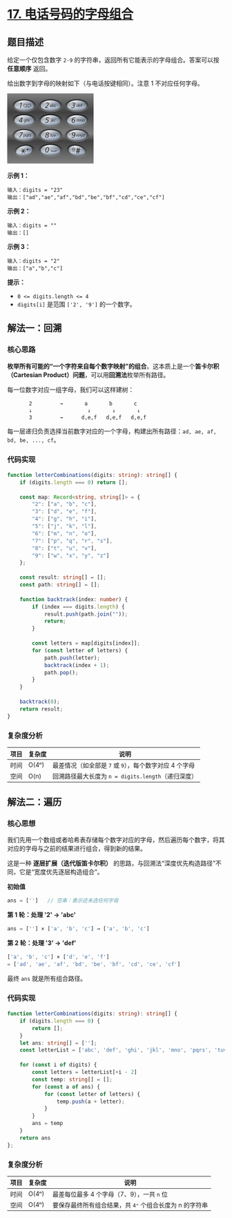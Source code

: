 # [17. 电话号码的字母组合](https://leetcode.cn/problems/letter-combinations-of-a-phone-number)

## 题目描述

给定一个仅包含数字 `2-9` 的字符串，返回所有它能表示的字母组合。答案可以按 **任意顺序** 返回。

给出数字到字母的映射如下（与电话按键相同）。注意 1 不对应任何字母。

![](assets\letter-combinations-of-a-phone-number.jpg)

**示例 1：**

```
输入：digits = "23"
输出：["ad","ae","af","bd","be","bf","cd","ce","cf"]
```

**示例 2：**

```
输入：digits = ""
输出：[]
```

**示例 3：**

```
输入：digits = "2"
输出：["a","b","c"]
```

**提示：**

- `0 <= digits.length <= 4`
- `digits[i]` 是范围 `['2', '9']` 的一个数字。



## 解法一：回溯

### 核心思路

**枚举所有可能的“一个字符来自每个数字映射”的组合**。这本质上是一个**笛卡尔积（Cartesian Product）问题**，可以用**回溯法**枚举所有路径。

每一位数字对应一组字母，我们可以这样建树：

```
       2         →       a       b       c
       ↓                  ↓       ↓       ↓
       3         →      d,e,f   d,e,f   d,e,f
```

每一层递归负责选择当前数字对应的一个字母，构建出所有路径：`ad, ae, af, bd, be, ..., cf`。

### 代码实现

```typescript
function letterCombinations(digits: string): string[] {
    if (digits.length === 0) return [];

    const map: Record<string, string[]> = {
        "2": ["a", "b", "c"],
        "3": ["d", "e", "f"],
        "4": ["g", "h", "i"],
        "5": ["j", "k", "l"],
        "6": ["m", "n", "o"],
        "7": ["p", "q", "r", "s"],
        "8": ["t", "u", "v"],
        "9": ["w", "x", "y", "z"]
    };

    const result: string[] = [];
    const path: string[] = [];

    function backtrack(index: number) {
        if (index === digits.length) {
            result.push(path.join(""));
            return;
        }

        const letters = map[digits[index]];
        for (const letter of letters) {
            path.push(letter);
            backtrack(index + 1);
            path.pop();
        }
    }

    backtrack(0);
    return result;
}
```

### 复杂度分析

| 项目 | 复杂度 | 说明                                                   |
| ---- | ------ | ------------------------------------------------------ |
| 时间 | O(4ⁿ)  | 最差情况（如全部是 `7` 或 `9`），每个数字对应 4 个字母 |
| 空间 | O(n)   | 回溯路径最大长度为 `n = digits.length`（递归深度）     |

## 解法二：遍历

### 核心思想

我们先用一个数组或者哈希表存储每个数字对应的字母，然后遍历每个数字，将其对应的字母与之前的结果进行组合，得到新的结果。

这是一种 **逐层扩展（迭代版笛卡尔积）** 的思路，与回溯法“深度优先构造路径”不同，它是“宽度优先逐层构造组合”。

**初始值**

```typescript
ans = ['']   // 空串：表示还未选任何字母
```

**第 1 轮：处理 '2' → 'abc'**

```typescript
ans = [''] × ['a', 'b', 'c'] → ['a', 'b', 'c']
```

**第 2 轮：处理 '3' → 'def'**

```typescript
['a', 'b', 'c'] × ['d', 'e', 'f']
= ['ad', 'ae', 'af', 'bd', 'be', 'bf', 'cd', 'ce', 'cf']
```

最终 `ans` 就是所有组合路径。

### 代码实现

```typescript
function letterCombinations(digits: string): string[] {
    if (digits.length === 0) {
        return [];
    }
    let ans: string[] = [''];
    const letterList = ['abc', 'def', 'ghi', 'jkl', 'mno', 'pqrs', 'tuv', 'wxyz'];
    
    for (const i of digits) {
        const letters = letterList[+i - 2]
        const temp: string[] = [];
        for (const a of ans) {
            for (const letter of letters) {
                temp.push(a + letter);
            }
        }
        ans = temp
    }
    return ans
};
```

### 复杂度分析

| 项目 | 复杂度 | 说明                                                    |
| ---- | ------ | ------------------------------------------------------- |
| 时间 | O(4ⁿ)  | 最差每位最多 4 个字母（7、9），一共 `n` 位              |
| 空间 | O(4ⁿ)  | 要保存最终所有组合结果，共 `4ⁿ` 个组合长度为 n 的字符串 |